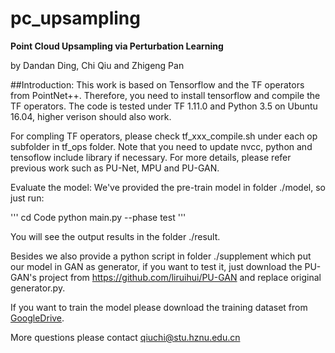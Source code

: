 # pc_upsampling
**Point Cloud Upsampling via Perturbation Learning**


by Dandan Ding, Chi Qiu and Zhigeng Pan

##Introduction: 
This work is based on Tensorflow and the TF operators from PointNet++. Therefore, you need to install tensorflow and compile the TF operators.
The code is tested under TF 1.11.0 and Python 3.5 on Ubuntu 16.04, higher verison should also work.

For compling TF operators, please check tf_xxx_compile.sh under each op subfolder in tf_ops folder. Note that you need to update nvcc, python and tensoflow include library if necessary. For more details, please refer previous work such as PU-Net, MPU and PU-GAN. 

Evaluate the model: We've provided the pre-train model in folder ./model, so just run:

'''
cd Code
python main.py --phase test
'''

You will see the output results in the folder ./result.

Besides we also provide a python script in folder ./supplement which put our model in GAN as generator, if you want to test it, just download the PU-GAN's project from https://github.com/liruihui/PU-GAN and replace original generator.py. 

If you want to train the model please download the training dataset from [GoogleDrive](https://drive.google.com/file/d/17aZ9pRi2eqgCIfj-JWA8RPzK2trHzrAd/view?usp=sharing).


More questions please contact <qiuchi@stu.hznu.edu.cn>
